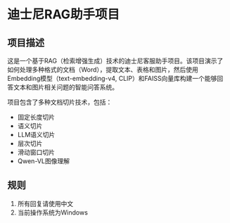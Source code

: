 # 迪士尼RAG助手项目

## 项目描述
这是一个基于RAG（检索增强生成）技术的迪士尼客服助手项目。该项目演示了如何处理多种格式的文档（Word），提取文本、表格和图片，然后使用Embedding模型（text-embedding-v4, CLIP）和FAISS向量库构建一个能够回答文本和图片相关问题的智能问答系统。

项目包含了多种文档切片技术，包括：
- 固定长度切片
- 语义切片
- LLM语义切片
- 层次切片
- 滑动窗口切片
- Qwen-VL图像理解

## 规则
1. 所有回复请使用中文
2. 当前操作系统为Windows